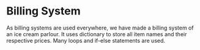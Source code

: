 # Billing System
As billing systems are used everywhere, we have made a billing system of an ice cream parlour. It uses dictionary to store all item names and their respective prices. Many loops and if-else statements are used. 
